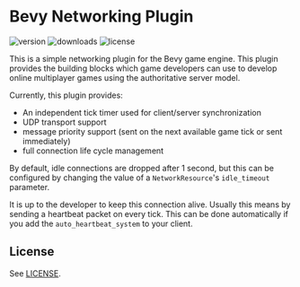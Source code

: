 # Bevy Networking Plugin

![version](https://img.shields.io/crates/v/bevy_simple_networking)
![downloads](https://img.shields.io/crates/d/bevy_simple_networking)
![license](https://img.shields.io/crates/l/bevy_simple_networking)

This is a simple networking plugin for the Bevy game engine. This plugin
provides the building blocks which game developers can use to develop online
multiplayer games using the authoritative server model.

Currently, this plugin provides:

- An independent tick timer used for client/server synchronization
- UDP transport support
- message priority support (sent on the next available game tick or sent
  immediately)
- full connection life cycle management

By default, idle connections are dropped after 1 second, but this can be
configured by changing the value of a `NetworkResource`'s `idle_timeout`
parameter.

It is up to the developer to keep this connection alive. Usually this means by
sending a heartbeat packet on every tick. This can be done automatically if you
add the `auto_heartbeat_system` to your client.

## License

See [LICENSE](LICENSE).
